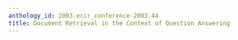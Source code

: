 ```yaml
---
anthology_id: 2003.ecir_conference-2003.44
title: Document Retrieval in the Context of Question Answering
---
```

